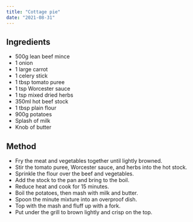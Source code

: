 ```yaml
---
title: "Cottage pie"
date: "2021-08-31"
---
```


## Ingredients

- 500g lean beef mince
- 1 onion
- 1 large carrot
- 1 celery stick
- 1 tbsp tomato puree
- 1 tsp Worcester sauce
- 1 tsp mixed dried herbs
- 350ml hot beef stock
- 1 tbsp plain flour
- 900g potatoes
- Splash of milk
- Knob of butter

## Method

- Fry the meat and vegetables together until lightly browned.
- Stir the tomato puree, Worcester sauce, and herbs into the hot stock.
- Sprinkle the flour over the beef and vegetables.
- Add the stock to the pan and bring to the boil.
- Reduce heat and cook for 15 minutes.
- Boil the potatoes, then mash with milk and butter.
- Spoon the minute mixture into an overproof dish.
- Top with the mash and fluff up with a fork.
- Put under the grill to brown lightly and crisp on the top.
